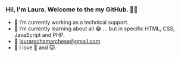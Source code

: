 ### Hii, I'm Laura. Welcome to the my GitHub. 👋🏽


- 🔭 I’m currently working as a technical support.
- 🌱 I’m currently learning about all 😂 ... but in specific HTML, CSS, JavaScript and PHP.
- 📩 laurarochamarchese@gmail.com
- 💖 I love 🐨 and 🐱.

